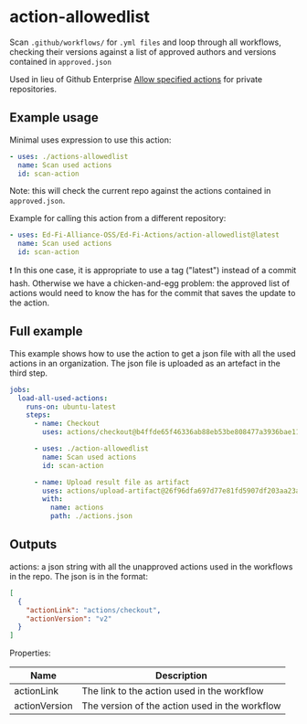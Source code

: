 # action-allowedlist

Scan `.github/workflows/` for `.yml files` and loop through all workflows,
checking their versions against a list of approved authors and versions
contained in `approved.json`

Used in lieu of Github Enterprise [Allow specified
actions](https://docs.github.com/en/repositories/managing-your-repositorys-settings-and-features/enabling-features-for-your-repository/managing-github-actions-settings-for-a-repository#allowing-specific-actions-to-run)
for private repositories.

## Example usage

Minimal uses expression to use this action:

``` yaml
- uses: ./actions-allowedlist
  name: Scan used actions
  id: scan-action
```

Note: this will check the current repo against the actions contained in
`approved.json`.

Example for calling this action from a different repository:

```yml
- uses: Ed-Fi-Alliance-OSS/Ed-Fi-Actions/action-allowedlist@latest
  name: Scan used actions
  id: scan-action
```

❗ In this one case, it is appropriate to use a tag ("latest") instead of a
commit hash. Otherwise we have a chicken-and-egg problem: the approved list of
actions would need to know the has for the commit that saves the update to the
action.

## Full example

This example shows how to use the action to get a json file with all the used
actions in an organization. The json file is uploaded as an artefact in the
third step.

``` yaml
jobs:
  load-all-used-actions:
    runs-on: ubuntu-latest
    steps:
      - name: Checkout
        uses: actions/checkout@b4ffde65f46336ab88eb53be808477a3936bae11 # v4.1.1

      - uses: ./action-allowedlist
        name: Scan used actions
        id: scan-action

      - name: Upload result file as artifact
        uses: actions/upload-artifact@26f96dfa697d77e81fd5907df203aa23a56210a8 # v4.3.0
        with:
          name: actions
          path: ./actions.json
```

## Outputs

actions: a json string with all the unapproved actions used in the workflows in
the repo. The json is in the format:

``` json
[
  {
    "actionLink": "actions/checkout",
    "actionVersion": "v2"
  }
]
```

Properties:

| Name          | Description                                    |
| ------------- | ---------------------------------------------- |
| actionLink    | The link to the action used in the workflow    |
| actionVersion | The version of the action used in the workflow |
